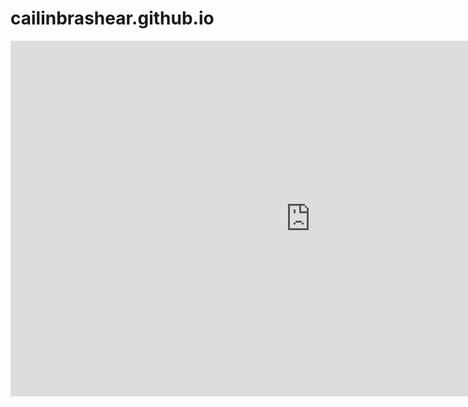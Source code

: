# cailinbrashear.github.io
<iframe src="https://docs.google.com/presentation/d/e/2PACX-1vRr7R1tKomFw8ZkoERy6b8jSf7zFBs9e-7Dq31yju1O7AOLGnQYn26VcLRPWfSTtUPetGstDanuBOzT/embed?start=false&loop=false&delayms=15000" frameborder="0" width="960" height="569" allowfullscreen="true" mozallowfullscreen="true" webkitallowfullscreen="true"></iframe>
